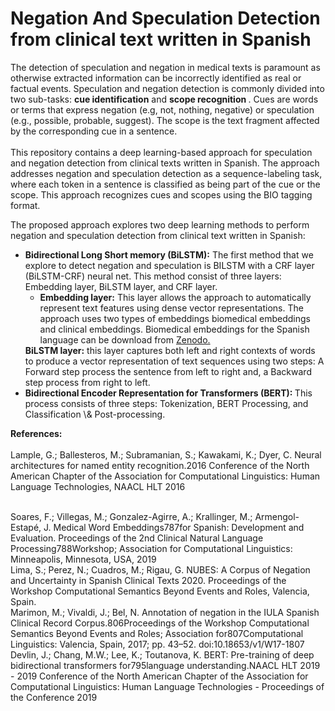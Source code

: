# Negation And Speculation Detection from clinical text written in Spanish
The detection of speculation and negation in medical texts is paramount as otherwise extracted information can be incorrectly identified as real or factual events.
Speculation and negation detection is commonly divided into two sub-tasks: <strong>cue identification</strong> and <strong>scope recognition </strong>. Cues are words or terms that express negation (e.g, not, nothing, negative) or speculation (e.g., possible, probable, suggest). The scope is the text fragment affected by the corresponding cue in a sentence.<br><br>
This repository contains a deep learning-based approach for speculation and negation detection from clinical texts written in Spanish. The approach addresses negation and speculation detection as a sequence-labeling task, where each token in a sentence is classified as being part of the cue or the scope. This approach recognizes cues and scopes using the BIO tagging format.


The proposed approach explores two deep learning methods to perform negation and speculation detection from clinical text written in Spanish: 
 <ul>

 <li> <strong>Bidirectional Long Short memory (BiLSTM):</strong> The first method that we explore to detect negation and speculation is BILSTM with a CRF layer (BiLSTM-CRF) neural net. This method consist of three layers: Embedding layer, BiLSTM layer, and CRF layer.
  <ul>
   <li><strong>Embedding layer:</strong> This layer allows the approach to automatically represent text features using dense vector representations. The approach uses two types of embeddings biomedical embeddings and clinical embeddings. Biomedical embeddings for the Spanish language can be download from <a href= "https://zenodo.org/record/3626806#.X_w5mXUzY0Q"> Zenodo. </a> 
   
  </ul> <strong>BiLSTM layer:</strong> this layer captures both left  and right contexts of words to produce a vector representation of text sequences using two steps: A Forward step process the sentence from left to right and, a Backward step process from right to left. 
 <li> <strong> Bidirectional Encoder Representation for Transformers (BERT): </strong>  This process consists of three steps: Tokenization, BERT Processing, and Classification \& Post-processing.
</ul>

<strong>References:</strong>
</br> </br>
Lample, G.; Ballesteros, M.; Subramanian, S.; Kawakami, K.; Dyer, C.  Neural architectures for named entity  recognition.2016  Conference  of  the  North  American  Chapter  of  the  Association  for  Computational Linguistics: Human Language Technologies, NAACL HLT 2016 

</br> 
Soares, F.; Villegas, M.; Gonzalez-Agirre, A.; Krallinger, M.; Armengol-Estapé, J. Medical Word Embeddings787for Spanish: Development and Evaluation.  Proceedings of the 2nd Clinical Natural Language Processing788Workshop; Association for Computational Linguistics: Minneapolis, Minnesota, USA, 2019
<br>
Lima, S.; Perez, N.; Cuadros, M.; Rigau, G.  NUBES: A Corpus of Negation and Uncertainty in Spanish Clinical Texts 2020.  Proceedings  of  the  Workshop  Computational  Semantics  Beyond  Events  and  Roles,  Valencia,  Spain.
<br>
Marimon, M.; Vivaldi, J.; Bel, N.  Annotation of negation in the IULA Spanish Clinical Record Corpus.806Proceedings  of  the  Workshop  Computational  Semantics  Beyond  Events  and  Roles;  Association  for807Computational Linguistics: Valencia, Spain, 2017; pp. 43–52.  doi:10.18653/v1/W17-1807
<br>
Devlin, J.; Chang, M.W.; Lee, K.; Toutanova, K. BERT: Pre-training of deep bidirectional transformers for795language understanding.NAACL HLT 2019 - 2019 Conference of the North American Chapter of the Association for Computational Linguistics: Human Language Technologies - Proceedings of the Conference 2019

